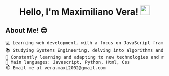 <h1 align="center">
Hello, I'm Maximiliano Vera!
	<a href="https://github.com/Bouaskaoun" target="_self">
		<img src="https://media.giphy.com/media/hvRJCLFzcasrR4ia7z/giphy.gif" width="30">
	</a>
</h1>


<h2>About Me! 😎</h2>


<pre>
💻 Learning web development, with a focus on JavaScript frameworks like React.js.
📚 Studying Systems Engineering, delving into algorithms and data structures.
🌱 Constantly learning and adapting to new technologies and methodologies.
🌟 Main languages: Javascript, Python, Html, Css
📫 Email me at vera.maxi2002@gmail.com
</pre>


<!--
**Maxive26/Maxive26** is a ✨ _special_ ✨ repository because its `README.md` (this file) appears on your GitHub profile.

Here are some ideas to get you started:

- 🔭 I’m currently working on ...
- 🌱 I’m currently learning ...
- 👯 I’m looking to collaborate on ...
- 🤔 I’m looking for help with ...
- 💬 Ask me about ...
- 📫 How to reach me: ...
- 😄 Pronouns: ...
- ⚡ Fun fact: ...
-->
